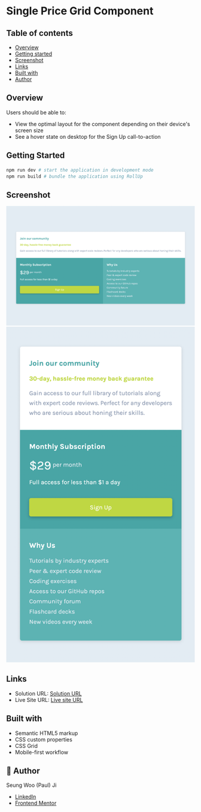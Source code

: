 # Single Price Grid Component

## Table of contents

- [Overview](#overview)
- [Getting started](#getting-started)
- [Screenshot](#screenshot)
- [Links](#links)
- [Built with](#built-with)
- [Author](#author)

## Overview

Users should be able to:

- View the optimal layout for the component depending on their device's screen size
- See a hover state on desktop for the Sign Up call-to-action

## Getting Started

```bash
npm run dev # start the application in development mode
npm run build # bundle the application using RollUp
```

## Screenshot

<img src="./demo-desktop.png"  width="600">
<img src="./demo-mobile.png"  width="600">

## Links

- Solution URL: [Solution URL](https://your-solution-url.com)
- Live Site URL: [Live site URL](https://clinquant-cocada-0ea08d.netlify.app)

## Built with

- Semantic HTML5 markup
- CSS custom properties
- CSS Grid
- Mobile-first workflow

## 🙋 Author

Seung Woo (Paul) Ji

- [LinkedIn](https://www.linkedin.com/in/seung-woo-paul-ji-8b697a193/)
- [Frontend Mentor](https://www.frontendmentor.io/profile/seungwoo-ji)
